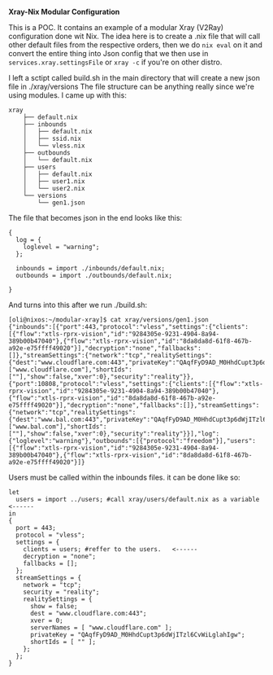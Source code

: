 **Xray-Nix Modular Configuration**

This is a POC. It contains an example of a modular Xray (V2Ray) configuration done wit Nix.
The idea here is to create a .nix file that will call other default files from the respective orders, then we do `nix eval` on it and convert the entire thing into Json config that we then use in `services.xray.settingsFile` or `xray -c` if you're on other distro.

I left a sctipt called build.sh in the main directory that will create a new json file in ./xray/versions
The file structure can be anything really since we're using modules. I came up with this:
```
xray
    ├── default.nix
    ├── inbounds
    │   ├── default.nix
    │   ├── ssid.nix
    │   └── vless.nix
    ├── outbounds
    │   └── default.nix
    ├── users
    │   ├── default.nix
    │   ├── user1.nix
    │   └── user2.nix
    └── versions
        └── gen1.json
```

The file that becomes json in the end looks like this:

```
{
  log = {
    loglevel = "warning";
  };

  inbounds = import ./inbounds/default.nix;
  outbounds = import ./outbounds/default.nix;

}
```



And turns into this after we run ./build.sh:

```
[oli@nixos:~/modular-xray]$ cat xray/versions/gen1.json
{"inbounds":[{"port":443,"protocol":"vless","settings":{"clients":[{"flow":"xtls-rprx-vision","id":"9284305e-9231-4904-8a94-389b00b47040"},{"flow":"xtls-rprx-vision","id":"8da8da8d-61f8-467b-a92e-e75ffff49020"}],"decryption":"none","fallbacks":[]},"streamSettings":{"network":"tcp","realitySettings":{"dest":"www.cloudflare.com:443","privateKey":"QAqfFyD9AD_M0HhdCupt3p6dWjITzl6CvWiLglahIgw","serverNames":["www.cloudflare.com"],"shortIds":[""],"show":false,"xver":0},"security":"reality"}},{"port":10808,"protocol":"vless","settings":{"clients":[{"flow":"xtls-rprx-vision","id":"9284305e-9231-4904-8a94-389b00b47040"},{"flow":"xtls-rprx-vision","id":"8da8da8d-61f8-467b-a92e-e75ffff49020"}],"decryption":"none","fallbacks":[]},"streamSettings":{"network":"tcp","realitySettings":{"dest":"www.bal.com:443","privateKey":"QAqfFyD9AD_M0HhdCupt3p6dWjITzl6CvWiLglahIgw","serverNames":["www.bal.com"],"shortIds":[""],"show":false,"xver":0},"security":"reality"}}],"log":{"loglevel":"warning"},"outbounds":[{"protocol":"freedom"}],"users":[{"flow":"xtls-rprx-vision","id":"9284305e-9231-4904-8a94-389b00b47040"},{"flow":"xtls-rprx-vision","id":"8da8da8d-61f8-467b-a92e-e75ffff49020"}]}
```


Users must be called within the inbounds files. it can be done like so:

```
let
  users = import ../users; #call xray/users/default.nix as a variable   <------
in
{
  port = 443;
  protocol = "vless";
  settings = {
    clients = users; #reffer to the users.   <------
    decryption = "none";
    fallbacks = [];
  };
  streamSettings = {
    network = "tcp";
    security = "reality";
    realitySettings = {
      show = false;
      dest = "www.cloudflare.com:443";
      xver = 0;
      serverNames = [ "www.cloudflare.com" ];
      privateKey = "QAqfFyD9AD_M0HhdCupt3p6dWjITzl6CvWiLglahIgw";
      shortIds = [ "" ];
    };
  };
}
```

